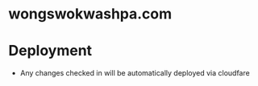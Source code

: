 # wongswokwashpa.com

# Deployment
- Any changes checked in will be automatically deployed via cloudfare

  
